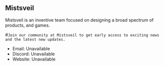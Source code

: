 ## Mistsveil
Mistsveil is an inventive team focused on designing a broad spectrum of products, and games.



#`Join our community at Mistsveil to get early access to exciting news and the latest new updates.`
- Email: Unavailable
- Discord: Unavailable
- Website: Unavailable
